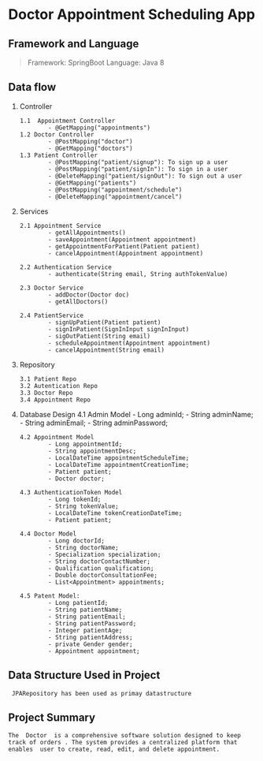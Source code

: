 # Doctor Appointment Scheduling App

## Framework and Language

> Framework: SpringBoot Language: Java 8

## Data flow

1.  Controller

        1.1  Appointment Controller
                - @GetMapping("appointments")
        1.2 Doctor Controller
                - @PostMapping("doctor")
                - @GetMapping("doctors")
        1.3 Patient Controller
                - @PostMapping("patient/signup"): To sign up a user
                - @PostMapping("patient/signIn"): To sign in a user
                - @DeleteMapping("patient/signOut"): To sign out a user
                - @GetMapping("patients")
                - @PostMapping("appointment/schedule")
                - @DeleteMapping("appointment/cancel") 

2.  Services

        2.1 Appointment Service
                - getAllAppointments()
                - saveAppointment(Appointment appointment)
                - getAppointmentForPatient(Patient patient)
                - cancelAppointment(Appointment appointment)

        2.2 Authentication Service
                - authenticate(String email, String authTokenValue)
                
        2.3 Doctor Service
                - addDoctor(Doctor doc)
                - getAllDoctors()
    
        2.4 PatientService
                - signUpPatient(Patient patient)
                - signInPatient(SignInInput signInInput)
                - sigOutPatient(String email)
                - scheduleAppointment(Appointment appointment)
                - cancelAppointment(String email)
                
        
3.  Repository

        3.1 Patient Repo
        3.2 Autentication Repo
        3.3 Doctor Repo
        3.4 Appointment Repo

4.  Database Design
        4.1 Admin Model
                - Long adminId;
                - String adminName;
                - String adminEmail;
                - String adminPassword;
    
        4.2 Appointment Model
                - Long appointmentId;
                - String appointmentDesc;
                - LocalDateTime appointmentScheduleTime;
                - LocalDateTime appointmentCreationTime;
                - Patient patient;    
                - Doctor doctor;
    
        4.3 AuthenticationToken Model
                - Long tokenId;
                - String tokenValue;
                - LocalDateTime tokenCreationDateTime;
                - Patient patient;

        4.4 Doctor Model
                - Long doctorId;
                - String doctorName;  
                - Specialization specialization;
                - String doctorContactNumber;
                - Qualification qualification;
                - Double doctorConsultationFee;
                - List<Appointment> appointments;
    
        4.5 Patent Model:
                - Long patientId;
                - String patientName;
                - String patientEmail;
                - String patientPassword;
                - Integer patientAge;
                - String patientAddress;
                - private Gender gender;
                - Appointment appointment;
    
## Data Structure Used in Project

     JPARepository has been used as primay datastructure

## Project Summary

    The  Doctor  is a comprehensive software solution designed to keep track of orders . The system provides a centralized platform that enables  user to create, read, edit, and delete appointment.
